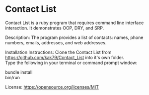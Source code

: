 # Contact List

Contact List is a ruby program that requires command line interface interaction.  It demonstrates OOP, DRY, and SRP.

Description: The program provides a list of contacts: names, phone numbers, emails, addresses, and web addresses.

Installation Instructions: Clone the Contact List from <https://github.com/kak79/Contact_List> into it's own folder.</br>
Type the following in your terminal or command prompt window:</br>

bundle install</br>
bin/run</br>

License:  <https://opensource.org/licenses/MIT>
